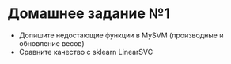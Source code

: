 # Домашнее задание №1


- Допишите недостающие функции в MySVM (производные и обновление весов)
- Сравните качество с sklearn LinearSVC
